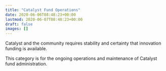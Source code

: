 ```yaml
---
title: "Catalyst Fund Operations"
date: 2020-06-06T08:48:23+00:00
lastmod: 2020-06-07T08:48:23+00:00
draft: false
images: []
---
```


Catalyst and the community requires stability and certainty that innovation funding is available.

This category is for the ongoing operations and maintenance of Catalyst fund administration.
